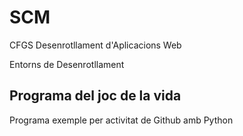 # SCM

CFGS Desenrotllament d'Aplicacions Web

Entorns de Desenrotllament

## Programa del joc de la vida

Programa exemple per activitat de Github amb Python

